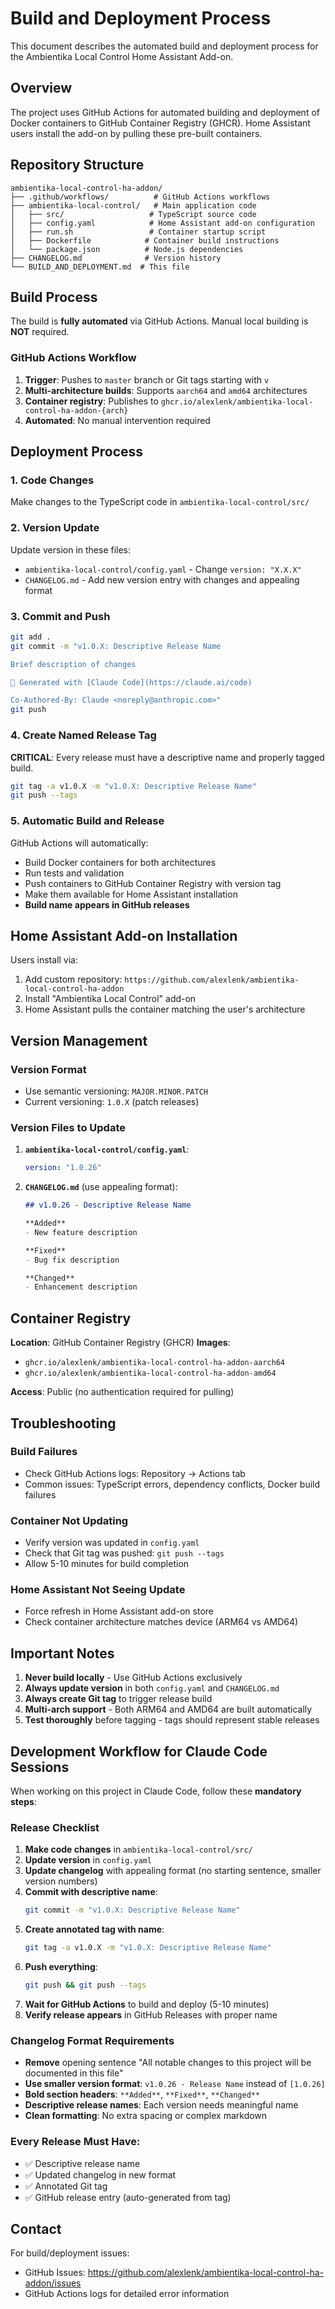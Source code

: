 # Build and Deployment Process

This document describes the automated build and deployment process for the Ambientika Local Control Home Assistant Add-on.

## Overview

The project uses GitHub Actions for automated building and deployment of Docker containers to GitHub Container Registry (GHCR). Home Assistant users install the add-on by pulling these pre-built containers.

## Repository Structure

```
ambientika-local-control-ha-addon/
├── .github/workflows/          # GitHub Actions workflows
├── ambientika-local-control/   # Main application code
│   ├── src/                   # TypeScript source code
│   ├── config.yaml            # Home Assistant add-on configuration
│   ├── run.sh                 # Container startup script
│   ├── Dockerfile            # Container build instructions
│   └── package.json          # Node.js dependencies
├── CHANGELOG.md              # Version history
└── BUILD_AND_DEPLOYMENT.md  # This file
```

## Build Process

The build is **fully automated** via GitHub Actions. Manual local building is **NOT** required.

### GitHub Actions Workflow

1. **Trigger**: Pushes to `master` branch or Git tags starting with `v`
2. **Multi-architecture builds**: Supports `aarch64` and `amd64` architectures
3. **Container registry**: Publishes to `ghcr.io/alexlenk/ambientika-local-control-ha-addon-{arch}`
4. **Automated**: No manual intervention required

## Deployment Process

### 1. Code Changes

Make changes to the TypeScript code in `ambientika-local-control/src/`

### 2. Version Update

Update version in these files:
- `ambientika-local-control/config.yaml` - Change `version: "X.X.X"`
- `CHANGELOG.md` - Add new version entry with changes and appealing format

### 3. Commit and Push

```bash
git add .
git commit -m "v1.0.X: Descriptive Release Name

Brief description of changes

🤖 Generated with [Claude Code](https://claude.ai/code)

Co-Authored-By: Claude <noreply@anthropic.com>"
git push
```

### 4. Create Named Release Tag

**CRITICAL**: Every release must have a descriptive name and properly tagged build.

```bash
git tag -a v1.0.X -m "v1.0.X: Descriptive Release Name"
git push --tags
```

### 5. Automatic Build and Release

GitHub Actions will automatically:
- Build Docker containers for both architectures  
- Run tests and validation
- Push containers to GitHub Container Registry with version tag
- Make them available for Home Assistant installation
- **Build name appears in GitHub releases**

## Home Assistant Add-on Installation

Users install via:
1. Add custom repository: `https://github.com/alexlenk/ambientika-local-control-ha-addon`
2. Install "Ambientika Local Control" add-on
3. Home Assistant pulls the container matching the user's architecture

## Version Management

### Version Format
- Use semantic versioning: `MAJOR.MINOR.PATCH`
- Current versioning: `1.0.X` (patch releases)

### Version Files to Update
1. **`ambientika-local-control/config.yaml`**:
   ```yaml
   version: "1.0.26"
   ```

2. **`CHANGELOG.md`** (use appealing format):
   ```markdown
   ## v1.0.26 - Descriptive Release Name
   
   **Added**
   - New feature description
   
   **Fixed**  
   - Bug fix description
   
   **Changed**
   - Enhancement description
   ```

## Container Registry

**Location**: GitHub Container Registry (GHCR)
**Images**:
- `ghcr.io/alexlenk/ambientika-local-control-ha-addon-aarch64`
- `ghcr.io/alexlenk/ambientika-local-control-ha-addon-amd64`

**Access**: Public (no authentication required for pulling)

## Troubleshooting

### Build Failures
- Check GitHub Actions logs: Repository → Actions tab
- Common issues: TypeScript errors, dependency conflicts, Docker build failures

### Container Not Updating
- Verify version was updated in `config.yaml`
- Check that Git tag was pushed: `git push --tags`
- Allow 5-10 minutes for build completion

### Home Assistant Not Seeing Update
- Force refresh in Home Assistant add-on store
- Check container architecture matches device (ARM64 vs AMD64)

## Important Notes

1. **Never build locally** - Use GitHub Actions exclusively
2. **Always update version** in both `config.yaml` and `CHANGELOG.md`
3. **Always create Git tag** to trigger release build
4. **Multi-arch support** - Both ARM64 and AMD64 are built automatically
5. **Test thoroughly** before tagging - tags should represent stable releases

## Development Workflow for Claude Code Sessions

When working on this project in Claude Code, follow these **mandatory steps**:

### Release Checklist

1. **Make code changes** in `ambientika-local-control/src/`
2. **Update version** in `config.yaml`
3. **Update changelog** with appealing format (no starting sentence, smaller version numbers)
4. **Commit with descriptive name**: 
   ```bash
   git commit -m "v1.0.X: Descriptive Release Name"
   ```
5. **Create annotated tag with name**:
   ```bash
   git tag -a v1.0.X -m "v1.0.X: Descriptive Release Name"
   ```
6. **Push everything**: 
   ```bash
   git push && git push --tags
   ```
7. **Wait for GitHub Actions** to build and deploy (5-10 minutes)
8. **Verify release appears** in GitHub Releases with proper name

### Changelog Format Requirements

- **Remove** opening sentence "All notable changes to this project will be documented in this file"
- **Use smaller version format**: `v1.0.26 - Release Name` instead of `[1.0.26]`
- **Bold section headers**: `**Added**`, `**Fixed**`, `**Changed**`
- **Descriptive release names**: Each version needs meaningful name
- **Clean formatting**: No extra spacing or complex markdown

### Every Release Must Have:
- ✅ Descriptive release name
- ✅ Updated changelog in new format
- ✅ Annotated Git tag
- ✅ GitHub release entry (auto-generated from tag)

## Contact

For build/deployment issues:
- GitHub Issues: https://github.com/alexlenk/ambientika-local-control-ha-addon/issues
- GitHub Actions logs for detailed error information